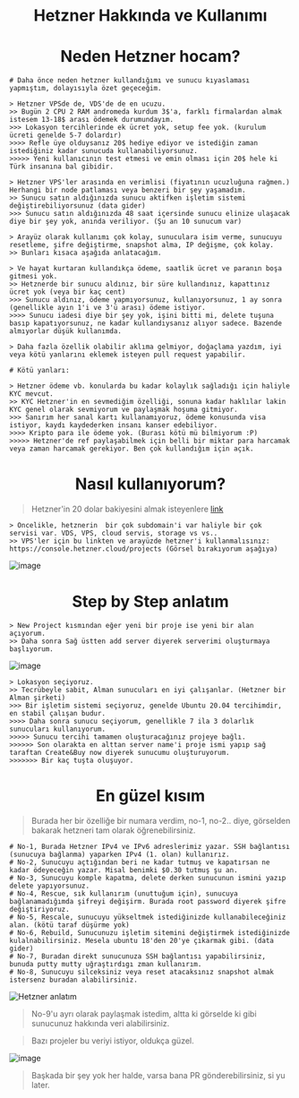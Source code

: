 <h1 align="center"> Hetzner Hakkında ve Kullanımı </h1>

<h1 align="center"> Neden Hetzner hocam? </h1>

```
# Daha önce neden hetzner kullandığımı ve sunucu kıyaslaması yapmıştım, dolayısıyla özet geçeceğim. 
 
> Hetzner VPSde de, VDS'de de en ucuzu.
>> Bugün 2 CPU 2 RAM andromeda kurdum 3$'a, farklı firmalardan almak istesem 13-18$ arası ödemek durumundayım.
>>> Lokasyon tercihlerinde ek ücret yok, setup fee yok. (kurulum ücreti genelde 5-7 dolardır)
>>>> Refle üye olduysanız 20$ hediye ediyor ve istediğin zaman istediğiniz kadar sunucuda kullanabiliyorsunuz.
>>>>> Yeni kullanıcının test etmesi ve emin olması için 20$ hele ki Türk insanına bal gibidir.

> Hetzner VPS'ler arasında en verimlisi (fiyatının ucuzluğuna rağmen.) Herhangi bir node patlaması veya benzeri bir şey yaşamadım.
>> Sunucu satın aldığınızda sunucu aktifken işletim sistemi değiştirebiliyorsunuz (data gider)
>>> Sunucu satın aldığınızda 48 saat içersinde sunucu elinize ulaşacak diye bir şey yok, anında veriliyor. (Şu an 10 sunucum var)

> Arayüz olarak kullanımı çok kolay, sunuculara isim verme, sunucuyu resetleme, şifre değiştirme, snapshot alma, IP değişme, çok kolay.
>> Bunları kısaca aşağıda anlatacağım.

> Ve hayat kurtaran kullandıkça ödeme, saatlik ücret ve paranın boşa gitmesi yok.
>> Hetznerde bir sunucu aldınız, bir süre kullandınız, kapattınız ücret yok (veya bir kaç cent)
>>> Sunucu aldınız, ödeme yapmıyorsunuz, kullanıyorsunuz, 1 ay sonra (genellikle ayın 1'i ve 3'ü arası) ödeme istiyor.
>>>> Sunucu iadesi diye bir şey yok, işini bitti mi, delete tuşuna basıp kapatıyorsunuz, ne kadar kullandıysanız alıyor sadece. Bazende almıyorlar düşük kullanımda.

> Daha fazla özellik olabilir aklıma gelmiyor, doğaçlama yazdım, iyi veya kötü yanlarını eklemek isteyen pull request yapabilir.

# Kötü yanları:

> Hetzner ödeme vb. konularda bu kadar kolaylık sağladığı için haliyle KYC mevcut.
>> KYC Hetzner'in en sevmediğim özelliği, sonuna kadar haklılar lakin KYC genel olarak sevmiyorum ve paylaşmak hoşuma gitmiyor.
>>> Sanırım her sanal kartı kullanamıyoruz, ödeme konusunda visa istiyor, kaydı kaydederken insanı kanser edebiliyor.
>>>> Kripto para ile ödeme yok. (Burası kötü mü bilmiyorum :P)
>>>>> Hetzner'de ref paylaşabilmek için belli bir miktar para harcamak veya zaman harcamak gerekiyor. Ben çok kullandığım için açık.
```

<h1 align="center"> Nasıl kullanıyorum? </h1>

> Hetzner'in 20 dolar bakiyesini almak isteyenlere [link](https://hetzner.cloud/?ref=gIFAhUnYYjD3)

```
> Öncelikle, hetznerin  bir çok subdomain'i var haliyle bir çok servisi var. VDS, VPS, cloud servis, storage vs vs..
>> VPS'ler için bu linkten ve arayüzde hetzner'i kullanmalısınız: https://console.hetzner.cloud/projects (Görsel bırakıyorum aşağıya)
```

![image](https://github.com/ruesandora/Hetzner/assets/101149671/51ab9fa6-6c23-43fb-82f0-0b94827ef3ff)

<h1 align="center"> Step by Step anlatım </h1>

```
> New Project kısmından eğer yeni bir proje ise yeni bir alan açıyorum.
>> Daha sonra Sağ üstten add server diyerek serverimi oluşturmaya başlıyorum.
```
![image](https://github.com/ruesandora/Hetzner/assets/101149671/ebf828b7-23c3-423d-8fe9-e285e5372015)

```
> Lokasyon seçiyoruz.
>> Tecrübeyle sabit, Alman sunucuları en iyi çalışanlar. (Hetzner bir Alman şirketi)
>>> Bir işletim sistemi seçiyoruz, genelde Ubuntu 20.04 tercihimdir, en stabil çalışan budur.
>>>> Daha sonra sunucu seçiyorum, genellikle 7 ila 3 dolarlık sunucuları kullanıyorum.
>>>>> Sunucu tercihi tamamen oluşturacağınız projeye bağlı.
>>>>>> Son olarakta en alttan server name'i proje ismi yapıp sağ taraftan Create&Buy now diyerek sunucumu oluşturuyorum.
>>>>>>> Bir kaç tuşta oluşuyor.
```

<h1 align="center"> En güzel kısım </h1>

> Burada her bir özelliğe bir numara verdim, no-1, no-2.. diye, görselden bakarak hetzneri tam olarak öğrenebilirsiniz.

``` 
# No-1, Burada Hetzner IPv4 ve IPv6 adreslerimiz yazar. SSH bağlantısı (sunucuya bağlanma) yaparken IPv4 (1. olan) kullanırız.
# No-2, Sunucuyu açtığından beri ne kadar tutmuş ve kapatırsan ne kadar ödeyeceğin yazar. Misal benimki $0.30 tutmuş şu an.
# No-3, Sunucuyu komple kapatma, delete derken sunucunun ismini yazıp delete yapıyorsunuz.
# No-4, Rescue, sık kullanırım (unuttuğum için), sunucuya bağlanamadığımda şifreyi değişirm. Burada root password diyerek şifre değiştiriyoruz.
# No-5, Rescale, sunucuyu yükseltmek istediğinizde kullanabileceğiniz alan. (kötü taraf düşürme yok)
# No-6, Rebuild, Sunucunuzu işletim sitemini değiştirmek istediğinizde kulalnabilirsiniz. Mesela ubuntu 18'den 20'ye çıkarmak gibi. (data gider)
# No-7, Buradan direkt sunucunuza SSH bağlantısı yapabilirsiniz, bunuda putty mutty uğraştırdıgı zman kullanırım.
# No-8, Sunucuyu silceksiniz veya reset atacaksınız snapshot almak istersenz buradan alabilirsiniz.
```

![Hetzner anlatım](https://github.com/ruesandora/Hetzner/assets/101149671/2e592842-9178-47f4-8c14-dcb0bb9ebfd3)

> No-9'u ayrı olarak paylaşmak istedim, altta ki görselde ki gibi sunucunuz hakkında veri alabilirsiniz.

> Bazı projeler bu veriyi istiyor, oldukça güzel.

![image](https://github.com/ruesandora/Hetzner/assets/101149671/1ec09ac1-9653-4b07-8c94-c4b5c381cae7)

> Başkada bir şey yok her halde, varsa bana PR gönderebilirsiniz, si yu later.














